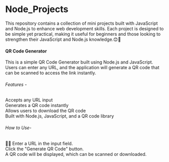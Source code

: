 # Node_Projects

This repository contains a collection of mini projects built with JavaScript and Node.js to enhance web development skills.
Each project is designed to be simple yet practical, making it useful for beginners and those looking to strengthen their JavaScript and Node.js knowledge.😊🙌
<h4>QR Code Generator</h4>
This is a simple QR Code Generator built using Node.js and JavaScript.<br> Users can enter any URL, and the application will generate a QR code that can be scanned to access the link instantly.
<h6>Features -</h6>
Accepts any URL input<br>
Generates a QR code instantly<br>
Allows users to download the QR code<br>
Built with Node.js, JavaScript, and a QR code library

<h6>How to Use-</h6>🤷‍♀️
Enter a URL in the input field.<br>Click the "Generate QR Code" button.<br>A QR code will be displayed, which can be scanned or downloaded.



